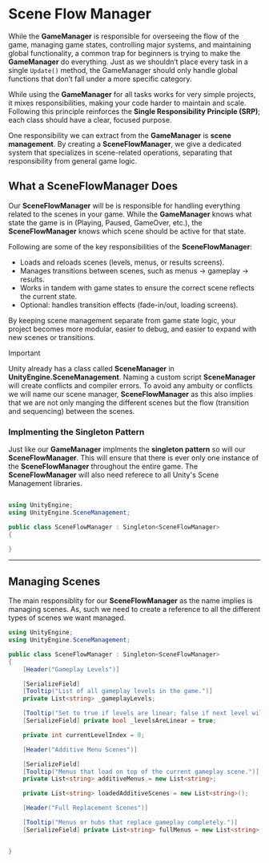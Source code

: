 # Scene Flow Manager
While the **GameManager** is responsible for overseeing the flow of the game, managing game states, controlling major systems, and maintaining global functionality, a common trap for beginners is trying to make the **GameManager** do everything. Just as we shouldn’t place every task in a single `Update()` method, the GameManager should only handle global functions that don’t fall under a more specific category.

While using the **GameManager** for all tasks works for very simple projects, it mixes responsibilities, making your code harder to maintain and scale. Following this principle reinforces the **Single Responsibility Principle (SRP)**; each class should have a clear, focused purpose.

One responsibility we can extract from the **GameManager** is **scene management**. By creating a **SceneFlowManager**, we give a dedicated system that specializes in scene-related operations, separating that responsibility from general game logic.

## What a SceneFlowManager Does
Our **SceneFlowManager** will be is responsible for handling everything related to the scenes in your game. While the **GameManager** knows what state the game is in (Playing, Paused, GameOver, etc.), the **SceneFlowManager** knows which scene should be active for that state.

Following are some of the key responsibilities of the **SceneFlowManager**:
- Loads and reloads scenes (levels, menus, or results screens).
- Manages transitions between scenes, such as menus → gameplay → results.
- Works in tandem with game states to ensure the correct scene reflects the current state.
- Optional: handles transition effects (fade-in/out, loading screens).

By keeping scene management separate from game state logic, your project becomes more modular, easier to debug, and easier to expand with new scenes or transitions.

>[!IMPORTANT]
> Unity already has a class called **SceneManager** in **UnityEngine.SceneManagement**. Naming a custom script **SceneManager** will create conflicts and compiler errors.
> To avoid any ambuity or conflicts we will name our scene manager, **SceneFlowManager** as this also implies that we are not only manging the different scenes but the flow (transition and sequencing) between the scenes.

### Implmenting the Singleton Pattern
Just like our **GameManager** implments the **singleton pattern** so will our **SceneFlowManager**. This will ensure that there is ever only one instance of the **SceneFlowManager** throughout the entire game. 
The **SceneFlowManager** will also need referece to all Unity's Scene Management libraries.

```csharp

using UnityEngine;
using UnityEngine.SceneManagement;

public class SceneFlowManager : Singleton<SceneFlowManager>
{

}

```

---

## Managing Scenes
The main responsiblity for our **SceneFlowManager** as the name implies is managing scenes. As, such we need to create a reference to all the different types of scenes we want managed. 

```csharp
using UnityEngine;
using UnityEngine.SceneManagement;

public class SceneFlowManager : Singleton<SceneFlowManager>
{
    [Header("Gameplay Levels")]

    [SerializeField]
    [Tooltip("List of all gameplay levels in the game.")]
    private List<string> _gameplayLevels;

    [Tooltip("Set to true if levels are linear; false if next level will be passed explicitly.")]
    [SerializeField] private bool _levelsAreLinear = true;

    private int currentLevelIndex = 0;

    [Header("Additive Menu Scenes")]

    [SerializeField]
    [Tooltip("Menus that load on top of the current gameplay scene.")]
    private List<string> additiveMenus = new List<string>;

    private List<string> loadedAdditiveScenes = new List<string>();

    [Header("Full Replacement Scenes")]

    [Tooltip("Menus or hubs that replace gameplay completely.")]
    [SerializeField] private List<string> fullMenus = new List<string>;


}

```


